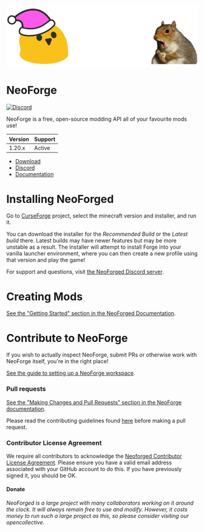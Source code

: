 ![NeoForged Logo](assets/NeoForged_logo.svg)

NeoForge
=============
[![Discord](https://img.shields.io/discord/313125603924639766.svg?color=%237289da&label=Discord&logo=discord&logoColor=%237289da)][Discord] 


NeoForge is a free, open-source modding API all of your favourite mods use!

| Version |    Support    |
|---------| ------------- |
| 1.20.x  |    Active     |

* [Download]
* [Discord]
* [Documentation]

# Installing NeoForged

Go to [CurseForge][CurseForge] project, select the minecraft version and installer, and run it.

You can download the installer for the *Recommended Build* or the
 *Latest build* there. Latest builds may have newer features but may be
 more unstable as a result. The installer will attempt to install Forge
 into your vanilla launcher environment, where you can then create a new
 profile using that version and play the game!
 
For support and questions, visit [the NeoForged Discord server][Discord].

# Creating Mods

[See the "Getting Started" section in the NeoForged Documentation][Getting-Started].

# Contribute to NeoForge

If you wish to actually inspect NeoForge, submit PRs or otherwise work
 with NeoForge itself, you're in the right place!

 [See the guide to setting up a NeoForge workspace][NeoForgeDev].

### Pull requests

[See the "Making Changes and Pull Requests" section in the NeoForge documentation][Pull-Requests].

Please read the contributing guidelines found [here][Contributing] before making a pull request.

### Contributor License Agreement
We require all contributors to acknowledge the [Neoforged Contributor License Agreement][CLA]. 
Please ensure you have a valid email address associated with your GitHub account to do this. If you have previously 
 signed it, you should be OK.

#### Donate
*NeoForged is a large project with many collaborators working on it around the clock. It will always remain 
free to use and modify. However, it costs money to run such a large project as this, so please consider visiting
our opencollective.*

[Contributing]: ./CONTRIBUTING.md
[CLA]: https://cla-assistant.io/MinecraftForge/MinecraftForge

[Download]: https://maven.neoforged.net/releases/net/neoforged/forge/

[Discord]: https://discord.neoforged.net/

[Documentation]: https://docs.neoforged.net/
[Getting-Started]: https://docs.neoforged.net/docs/1.20.x/gettingstarted/
[NeoForgeDev]: https://docs.neoforged.net/docs/1.20.x/forgedev/
[Pull-Requests]: https://docs.neoforged.net/docs/1.20.x/forgedev/#making-changes-and-pull-requests
[CurseForge]: https://curseforge.com/placeholder

